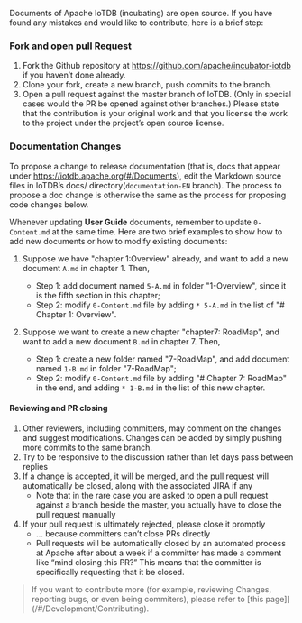 <!--

    Licensed to the Apache Software Foundation (ASF) under one
    or more contributor license agreements.  See the NOTICE file
    distributed with this work for additional information
    regarding copyright ownership.  The ASF licenses this file
    to you under the Apache License, Version 2.0 (the
    "License"); you may not use this file except in compliance
    with the License.  You may obtain a copy of the License at

        http://www.apache.org/licenses/LICENSE-2.0

    Unless required by applicable law or agreed to in writing,
    software distributed under the License is distributed on an
    "AS IS" BASIS, WITHOUT WARRANTIES OR CONDITIONS OF ANY
    KIND, either express or implied.  See the License for the
    specific language governing permissions and limitations
    under the License.

-->

Documents of Apache IoTDB (incubating) are open source. If you have found any mistakes and would like to contribute, here is a brief step:


### Fork and open pull Request

1. Fork the Github repository at https://github.com/apache/incubator-iotdb if you haven’t done already.
2. Clone your fork, create a new branch, push commits to the branch.
3. Open a pull request against the master branch of IoTDB. (Only in special cases would the PR be opened against other branches.) Please state that the contribution is your original work and that you license the work to the project under the project’s open source license.

### Documentation Changes

To propose a change to release documentation (that is, docs that appear under <https://iotdb.apache.org/#/Documents>), edit the Markdown source files in IoTDB’s docs/ directory(`documentation-EN` branch). The process to propose a doc change is otherwise the same as the process for proposing code changes below.  

Whenever updating **User Guide** documents, remember to update `0-Content.md` at the same time. Here are two brief examples to show how to add new documents or how to modify existing documents:

1. Suppose we have "chapter 1:Overview" already, and want to add a new document `A.md` in chapter 1.
Then,
   * Step 1: add document named `5-A.md` in folder "1-Overview", since it is the fifth section in this chapter;
   * Step 2: modify `0-Content.md` file by adding `* 5-A.md` in the list of "# Chapter 1: Overview".

2. Suppose we want to create a new chapter "chapter7: RoadMap", and want to add a new document `B.md` in chapter 7.
Then,
   * Step 1: create a new folder named "7-RoadMap", and add document named `1-B.md` in folder "7-RoadMap";
   * Step 2: modify `0-Content.md` file by adding "# Chapter 7: RoadMap" in the end, and  adding `* 1-B.md` in the list of this new chapter.

#### Reviewing and PR closing

1. Other reviewers, including committers, may comment on the changes and suggest modifications. Changes can be added by simply pushing more commits to the same branch.
2. Try to be responsive to the discussion rather than let days pass between replies
3. If a change is accepted, it will be merged, and the pull request will automatically be closed, along with the associated JIRA if any
    * Note that in the rare case you are asked to open a pull request against a branch beside the master, you actually have to close the pull request manually
4. If your pull request is ultimately rejected, please close it promptly
    * … because committers can’t close PRs directly
    * Pull requests will be automatically closed by an automated process at Apache after about a week if a committer has made a comment like “mind closing this PR?” This means that the committer is specifically requesting that it be closed.

> If you want to contribute more (for example, reviewing Changes, reporting bugs, or even being commiters), please refer to [this page]](/#/Development/Contributing).